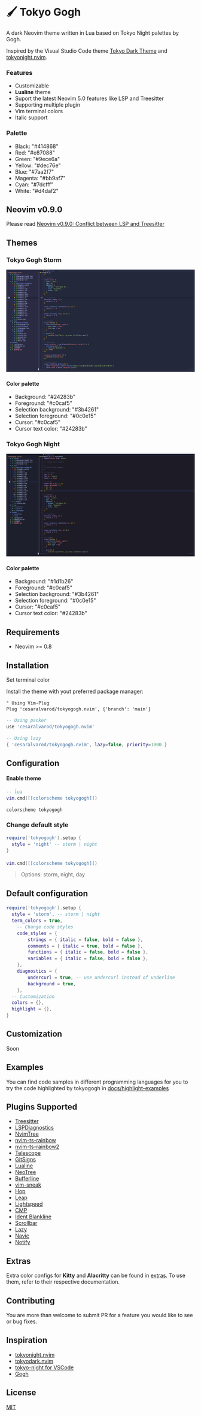 # 🖌️ Tokyo Gogh

A dark Neovim theme written in Lua based on Tokyo Night palettes by Gogh.

Inspired by the Visual Studio Code theme [Tokyo Dark Theme](https://marketplace.visualstudio.com/items?itemName=Avetis.tokyo-night) and [tokyonight.nvim](https://github.com/folke/tokyonight.nvim).

### Features

- Customizable
- **Lualine** theme
- Suport the latest Neovim 5.0 features like LSP and Treesitter
- Supporting multiple plugin
- Vim terminal colors
- Italic support

### Palette

- Black: "#414868"
- Red: "#e87088"
- Green: "#9ece6a"
- Yellow: "#dec76e"
- Blue: "#7aa2f7"
- Magenta: "#bb9af7"
- Cyan: "#7dcfff"
- White: "#d4daf2"

## Neovim v0.9.0

Please read [Neovim v0.9.0: Conflict between LSP and Treesitter](https://github.com/cesaralvarod/tokyogogh.nvim/discussions/2)

## Themes

### Tokyo Gogh Storm

![Tokyo Gogh Storm Screenshot](./docs/images/storm.png)

#### Color palette

- Background: "#24283b"
- Foreground: "#c0caf5"
- Selection background: "#3b4261"
- Selection foreground: "#0c0e15"
- Cursor: "#c0caf5"
- Cursor text color: "#24283b"

### Tokyo Gogh Night

![Tokyo Gogh Night Screenshot](./docs/images/night.png)

#### Color palette

- Background: "#1d1b26"
- Foreground: "#c0caf5"
- Selection background: "#3b4261"
- Selection foreground: "#0c0e15"
- Cursor: "#c0caf5"
- Cursor text color: "#24283b"

## Requirements

- Neovim >= 0.8

## Installation

Set terminal color

Install the theme with yout preferred package manager:

```vim
" Using Vim-Plug
Plug 'cesaralvarod/tokyogogh.nvim', {'branch': 'main'}
```

```lua
-- Using packer
use 'cesaralvarod/tokyogogh.nvim'
```

```lua
-- Using lazy
{ 'cesaralvarod/tokyogogh.nvim', lazy=false, priority=1000 }
```

## Configuration

#### Enable theme

```lua
-- lua
vim.cmd([[colorscheme tokyogogh]])
```

```vim
colorscheme tokyogogh
```

### Change default style

```lua
require('tokyogogh').setup {
  style = 'night' -- storm | night
}

vim.cmd([[colorscheme tokyogogh]])
```

> Options: storm, night, day

## Default configuration

```lua
require('tokyogogh').setup {
  style = 'storm', -- storm | night
  term_colors = true,
	-- Change code styles
	code_styles = {
		strings = { italic = false, bold = false },
		comments = { italic = true, bold = false },
		functions = { italic = false, bold = false },
		variables = { italic = false, bold = false },
	},
	diagnostics = {
		undercurl = true, -- use undercurl instead of underline
		background = true,
	},
  -- Customization
  colors = {},
  highlight = {},
}
```

## Customization

Soon

## Examples

You can find code samples in different programming languages for you to try the code highlighted by tokyogogh in [docs/highlight-examples](./docs/highlight-examples)

## Plugins Supported

- [Treesitter](https://github.com/nvim-treesitter/nvim-treesitter)
- [LSPDiagnostics](https://neovim.io/doc/user/lsp.html)
- [NvimTree](https://github.com/kyazdani42/nvim-tree.lua)
- [nvim-ts-rainbow](https://github.com/p00f/nvim-ts-rainbow)
- [nvim-ts-rainbow2](https://github.com/HiPhish/nvim-ts-rainbow2)
- [Telescope](https://github.com/nvim-telescope/telescope.nvim)
- [GitSigns](https://github.com/lewis6991/gitsigns.nvim)
- [Lualine](https://github.com/hoob3rt/lualine.nvim)
  <!-- - [WhichKey](https://github.com/folke/which-key.nvim) -->
  <!-- - [Dashboard](https://github.com/glepnir/dashboard-nvim) -->
  <!-- - [GitGutter](https://github.com/airblade/vim-gitgutter) -->
  <!-- - [VimFugitive](https://github.com/tpope/vim-fugitive) -->
- [NeoTree](https://github.com/nvim-neo-tree/neo-tree.nvim)
- [Bufferline](https://github.com/akinsho/bufferline.nvim)
  <!-- - [DiffView](https://github.com/sindrets/diffview.nvim) -->
- [vim-sneak](https://github.com/justinmk/vim-sneak)
- [Hop](https://github.com/phaazon/hop.nvim)
- [Leap](https://github.com/ggandor/leap.nvim)
- [Lightspeed](https://github.com/ggandor/lightspeed.nvim)
- [CMP](https://github.com/hrsh7th/nvim-cmp)
- [Ident Blankline](https://github.com/lukas-reineke/indent-blankline.nvim)
- [Scrollbar](https://github.com/petertriho/nvim-scrollbar)
- [Lazy](https://github.com/folke/lazy.nvim)
  <!-- - [Mini](https://github.com/echasnovski/mini.nvim) -->
- [Navic](https://github.com/SmiteshP/nvim-navic)
  <!-- - [Barbecue](https://github.com/utilyre/barbecue.nvim) -->
- [Notify](https://github.com/rcarrina/nvim-notify)
  <!-- - [Neotest](https://github.com/nvim-neotest/neotest) -->

## Extras

Extra color configs for **Kitty** and **Alacritty** can be found in [extras](./extras). To use them, refer to their respective documentation.

## Contributing

You are more than welcome to submit PR for a feature you would like to see or bug fixes.

## Inspiration

- [tokyonight.nvim](https://github.com/folke/tokyonight.nvim)
- [tokyodark.nvim](https://github.com/tiagovla/tokyodark.nvim)
- [tokyo-night for VSCode](https://marketplace.visualstudio.com/items?itemName=Avetis.tokyo-night)
- [Gogh](https://gogh-co.github.io/Gogh/)

## License

[MIT](./LICENSE)
